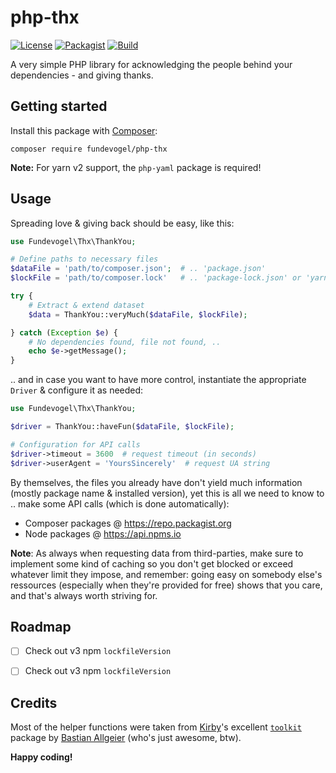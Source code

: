 # php-thx
[![License](https://badgen.net/badge/license/GPL/blue)](https://codeberg.org/fundevogel/php-thx/src/branch/main/LICENSE) [![Packagist](https://badgen.net/packagist/v/fundevogel/php-thx)](https://packagist.org/packages/fundevogel/php-thx) [![Build](https://ci.codeberg.org/api/badges/Fundevogel/php-thx/status.svg)](https://codeberg.org/fundevogel/php-thx/issues)

A very simple PHP library for acknowledging the people behind your dependencies - and giving thanks.


## Getting started

Install this package with [Composer](https://getcomposer.org):

```text
composer require fundevogel/php-thx
```

**Note:** For yarn v2 support, the `php-yaml` package is required!


## Usage

Spreading love & giving back should be easy, like this:

```php
use Fundevogel\Thx\ThankYou;

# Define paths to necessary files
$dataFile = 'path/to/composer.json';  # .. 'package.json'
$lockFile = 'path/to/composer.lock'   # .. 'package-lock.json' or 'yarn.lock'

try {
    # Extract & extend dataset
    $data = ThankYou::veryMuch($dataFile, $lockFile);

} catch (Exception $e) {
    # No dependencies found, file not found, ..
    echo $e->getMessage();
}
```

.. and in case you want to have more control, instantiate the appropriate `Driver` & configure it as needed:

```php
use Fundevogel\Thx\ThankYou;

$driver = ThankYou::haveFun($dataFile, $lockFile);

# Configuration for API calls
$driver->timeout = 3600  # request timeout (in seconds)
$driver->userAgent = 'YoursSincerely'  # request UA string
```

By themselves, the files you already have don't yield much information (mostly package name & installed version), yet this is all we need to know to .. make some API calls (which is done automatically):

- Composer packages @ https://repo.packagist.org
- Node packages @ https://api.npms.io

**Note**: As always when requesting data from third-parties, make sure to implement some kind of caching so you don't get blocked or exceed whatever limit they impose, and remember: going easy on somebody else's ressources (especially when they're provided for free) shows that you care, and that's always worth striving for.


## Roadmap

- [ ] Check out v3 npm `lockfileVersion`
- [ ] Check out v3 npm `lockfileVersion`


## Credits

Most of the helper functions were taken from [Kirby](https://getkirby.com)'s excellent [`toolkit`](https://github.com/getkirby-v2/toolkit) package by [Bastian Allgeier](https://github.com/bastianallgeier) (who's just awesome, btw).

**Happy coding!**
